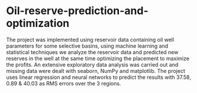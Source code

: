 # Oil-reserve-prediction-and-optimization
The project was implemented using reservoir data containing oil well parameters for some selective basins, using machine learning and statistical techniques we analyze the reservoir data and predicted new reserves in the well at the same time optimizing the placement to maximize the profits. An extensive exploratory data analysis was carried out and missing data were dealt with seaborn, NumPy and matplotlib. The project uses linear regression and neural networks to predict the results with 37.58, 0.89 & 40.03 as RMS errors over the 3 regions.
